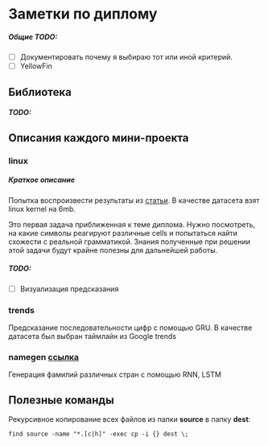 # Заметки по диплому

##### Общие TODO:
- [ ] Документировать почему я выбираю тот или иной критерий.
- [ ] YellowFin

## Библиотека

##### TODO:
 

## Описания каждого мини-проекта

### linux 

##### Краткое описание
Попытка воспроизвести результаты из [статьи](https://arxiv.org/pdf/1506.02078.pdf).
В качестве датасета взят linux kernel на 6mb.

Это первая задача приближенная к теме диплома. Нужно посмотреть, на какие символы реагируют различные cells 
и попытаться найти схожести с реальной грамматикой. Знания полученные при решении этой задачи будут крайне полезны 
для дальнейшей работы.


##### TODO:
- [ ] Визуализация предсказания

### trends

Предсказание последовательности цифр с помощью GRU. В качестве датасета был выбран таймлайн из Google trends

### namegen [ссылка](http://pytorch.org/tutorials/intermediate/char_rnn_generation_tutorial.html)

Генерация фамилий различных стран с помощью RNN, LSTM


## Полезные команды

Рекурсивное копирование всех файлов из папки **source** в папку **dest**: 

```
find source -name "*.[c|h]" -exec cp -i {} dest \;
```